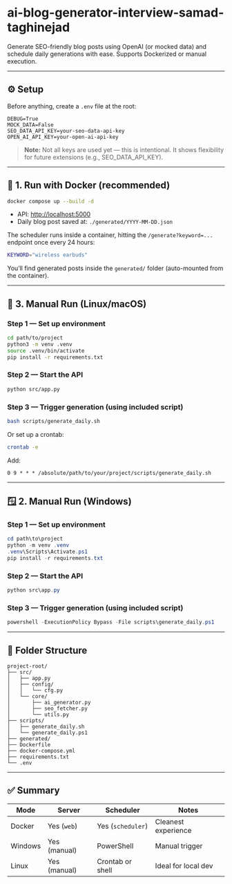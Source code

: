 # ai-blog-generator-interview-samad-taghinejad

Generate SEO-friendly blog posts using OpenAI (or mocked data) and schedule daily generations with ease. Supports Dockerized or manual execution.

---

## ⚙️ Setup

Before anything, create a `.env` file at the root:

```env
DEBUG=True
MOCK_DATA=False
SEO_DATA_API_KEY=your-seo-data-api-key
OPEN_AI_API_KEY=your-open-ai-api-key
```

> **Note:** Not all keys are used yet — this is intentional. It shows flexibility for future extensions (e.g., SEO_DATA_API_KEY).

---

## 🚀 1. Run with Docker (recommended)

```bash
docker compose up --build -d
```

- API: [http://localhost:5000](http://localhost:5000)
- Daily blog post saved at: `./generated/YYYY-MM-DD.json`

The scheduler runs inside a container, hitting the `/generate?keyword=...` endpoint once every 24 hours:

```bash
KEYWORD="wireless earbuds"
```

You’ll find generated posts inside the `generated/` folder (auto-mounted from the container).

---

## 🐧 3. Manual Run (Linux/macOS)

### Step 1 — Set up environment

```bash
cd path/to/project
python3 -m venv .venv
source .venv/bin/activate
pip install -r requirements.txt
```

### Step 2 — Start the API

```bash
python src/app.py
```

### Step 3 — Trigger generation (using included script)

```bash
bash scripts/generate_daily.sh
```

Or set up a crontab:

```bash
crontab -e
```

Add:

```cron
0 9 * * * /absolute/path/to/your/project/scripts/generate_daily.sh
```

---

## 🪟 2. Manual Run (Windows)

### Step 1 — Set up environment

```powershell
cd path\to\project
python -m venv .venv
.venv\Scripts\Activate.ps1
pip install -r requirements.txt
```

### Step 2 — Start the API

```powershell
python src\app.py
```

### Step 3 — Trigger generation (using included script)

```powershell
powershell -ExecutionPolicy Bypass -File scripts\generate_daily.ps1
```

---

## 📂 Folder Structure

```
project-root/
├── src/
│   ├── app.py
│   ├── config/
│   │   └── cfg.py
│   └── core/
│       ├── ai_generator.py
│       ├── seo_fetcher.py
│       └── utils.py
├── scripts/
│   ├── generate_daily.sh
│   └── generate_daily.ps1
├── generated/
├── Dockerfile
├── docker-compose.yml
├── requirements.txt
└── .env
```

---

## ✅ Summary

| Mode    | Server       | Scheduler         | Notes               |
| ------- | ------------ | ----------------- | ------------------- |
| Docker  | Yes (`web`)  | Yes (`scheduler`) | Cleanest experience |
| Windows | Yes (manual) | PowerShell        | Manual trigger      |
| Linux   | Yes (manual) | Crontab or shell  | Ideal for local dev |
